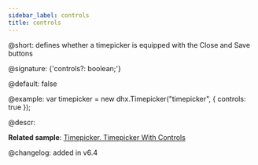 ```yaml
---
sidebar_label: controls
title: controls
---          
```


@short: defines whether a timepicker is equipped with the Close and Save buttons

@signature: {'controls?: boolean;'}

@default: false

@example:
var timepicker = new dhx.Timepicker("timepicker", {
	controls: true
});

@descr:

**Related sample**: [Timepicker. Timepicker With Controls](https://snippet.dhtmlx.com/ybnqq5ej)

@changelog: added in v6.4

[comment]: # (@related: timepicker/configuration.md#actionsbuttons timepicker/initialization.md#initialize-timepicker)
